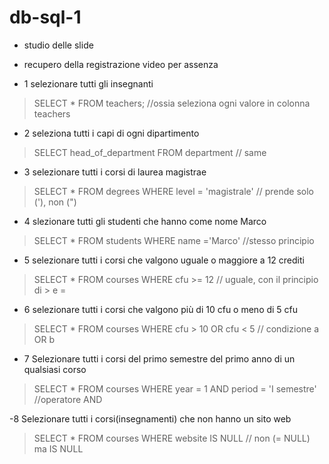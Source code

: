# db-sql-1

- studio delle slide
- recupero della registrazione video per assenza

- 1 selezionare tutti gli insegnanti
> SELECT * FROM teachers; //ossia seleziona ogni valore in colonna teachers

- 2 seleziona tutti i capi di ogni dipartimento
> SELECT head_of_department FROM department // same

- 3 selezionare tutti i corsi di laurea magistrae
> SELECT * FROM degrees WHERE level = 'magistrale'  // prende solo ('), non (")

- 4 slezionare tutti gli studenti che hanno come nome Marco
> SELECT * FROM students WHERE name ='Marco' //stesso principio

- 5 selezionare tutti i corsi che valgono uguale o maggiore a 12 crediti
> SELECT * FROM courses WHERE cfu >= 12 // uguale, con il principio di > e =

- 6 selezionare tutti i corsi che valgono più di 10 cfu o meno di 5 cfu
> SELECT * FROM courses WHERE cfu > 10 OR cfu < 5 // condizione a OR b

- 7 Selezionare tutti i corsi del primo semestre del primo anno di un qualsiasi corso
> SELECT * FROM courses WHERE year = 1 AND period = 'I semestre'  //operatore AND

-8 Selezionare tutti i corsi(insegnamenti)  che non hanno un sito web 
> SELECT * FROM courses WHERE website IS NULL // non (= NULL) ma IS NULL
